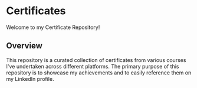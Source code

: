 # Certificates

Welcome to my Certificate Repository!

## Overview

This repository is a curated collection of certificates from various courses I've undertaken across different platforms. 
The primary purpose of this repository is to showcase my achievements and to easily reference them on my LinkedIn profile.
